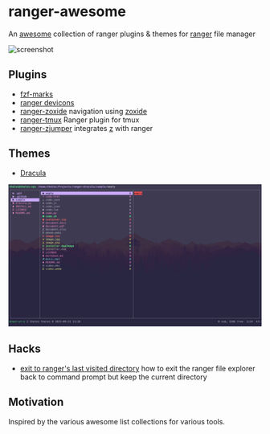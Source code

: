 # ranger-awesome

An [awesome](https://github.com/topics/awesome) collection of ranger plugins & themes for [ranger](https://github.com/ranger/ranger) file manager

![screenshot](https://raw.githubusercontent.com/ranger/ranger-assets/master/screenshots/screenshot.png)

## Plugins
  - [fzf-marks](https://github.com/laggardkernel/ranger-fzf-marks.git)
  - [ranger devicons](https://github.com/alexanderjeurissen/ranger_devicons)
  - [ranger-zoxide](https://github.com/jchook/ranger-zoxide) navigation using [zoxide](https://github.com/ajeetdsouza/zoxide)
  - [ranger-tmux](https://github.com/ranger/ranger/wiki/Plugins) Ranger plugin for tmux
  - [ranger-zjumper](https://github.com/ask1234560/ranger-zjumper) integrates [z](https://github.com/rupa/z) with ranger


## Themes
  - [Dracula](https://github.com/dracula/ranger)
  
  ![Screenshot](https://raw.githubusercontent.com/dracula/ranger/master/screenshot.png)

## Hacks
  - [exit to ranger's last visited directory](https://rotadev.com/how-to-exit-the-ranger-file-explorer-back-to-command-prompt-but-keep-the-current-directory-super-user/) how to exit the ranger file explorer back to command prompt but keep the current directory

## Motivation
Inspired by the various awesome list collections for various tools.
